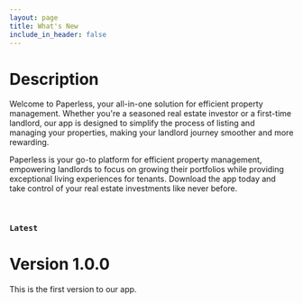 ```yaml
---
layout: page
title: What's New
include_in_header: false
---
```


# Description
Welcome to Paperless, your all-in-one solution for efficient property management. Whether you're a seasoned real estate investor or a first-time landlord, our app is designed to simplify the process of listing and managing your properties, making your landlord journey smoother and more rewarding.

Paperless is your go-to platform for efficient property management, empowering landlords to focus on growing their portfolios while providing exceptional living experiences for tenants. Download the app today and take control of your real estate investments like never before.

<br>

### `Latest`
# **Version 1.0.0**
This is the first version to our app. 